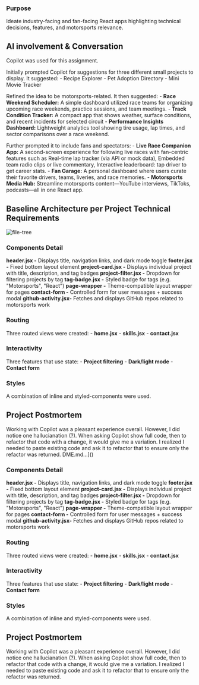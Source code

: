 ### Purpose

Ideate industry-facing and fan-facing React apps highlighting technical decisions, features, and motorsports relevance.


## AI involvement & Conversation

Copilot was used for this assignment. 

Initially prompted Copilot for suggestions for three different small projects to display.  It suggested:
    - Recipe Explorer
    - Pet Adoption Directory
    - Mini Movie Tracker

Refined the idea to be motorsports-related.  It then suggested:
    - **Race Weekend Scheduler:** A simple dashboard utilized race teams for organizing upcoming race weekends, practice sessions, and team meetings.
    - **Track Condition Tracker:** A compact app that shows weather, surface conditions, and recent incidents for selected circuit
    - **Performance Insights Dashboard:** Lightweight analytics tool showing tire usage, lap times, and sector comparisons over a race weekend.

Further prompted it to include fans and spectators:
    - **Live Race Companion App:** A second-screen experience for following live races with fan-centric features such as Real-time lap tracker (via API or mock data), Embedded team radio clips or live commentary, Interactive leaderboard: tap driver to get career stats.
    - **Fan Garage:** A personal dashboard where users curate their favorite drivers, teams, liveries, and race memories.
    - **Motorsports Media Hub:** Streamline motorsports content—YouTube interviews, TikToks, podcasts—all in one React app. 


## Baseline Architecture per Project Technical Requirements

![file-tree](https://github.com/user-attachments/assets/912d8805-f258-4565-84b0-815616678ca4)



### Components Detail

**header.jsx -** Displays title, navigation links, and dark mode toggle
**footer.jsx -** Fixed bottom layout element
**project-card.jsx -** Displays individual project with title, description, and tag badges
**project-filter.jsx -** Dropdown for filtering projects by tag
**tag-badge.jsx -** Styled badge for tags (e.g. "Motorsports", "React")
**page-wrapper -** Theme-compatible layout wrapper for pages
**contact-form -** Controlled form for user messages + success modal
**github-activity.jsx-** Fetches and displays GitHub repos related to motorsports work 


### Routing

Three routed views were created:
    - **home.jsx**
    - **skills.jsx**
    - **contact.jsx**


### Interactivity

Three features that use state:
    - **Project filtering**
    - **Dark/light mode**
    - **Contact form**

### Styles

A combination of inline and styled-components were used.


## Project Postmortem

Working with Copilot was a pleasant experience overall.  However, I did notice one hallucianation (?).  When asking Copilot show full code, then to refactor that code with a change, it would give me a variation.  I realized I needed to paste existing code and ask it to refactor that to ensure only the refactor was returned. 
DME.md…]()


### Components Detail

**header.jsx -** Displays title, navigation links, and dark mode toggle
**footer.jsx -** Fixed bottom layout element
**project-card.jsx -** Displays individual project with title, description, and tag badges
**project-filter.jsx -** Dropdown for filtering projects by tag
**tag-badge.jsx -** Styled badge for tags (e.g. "Motorsports", "React")
**page-wrapper -** Theme-compatible layout wrapper for pages
**contact-form -** Controlled form for user messages + success modal
**github-activity.jsx-** Fetches and displays GitHub repos related to motorsports work 


### Routing

Three routed views were created:
    - **home.jsx**
    - **skills.jsx**
    - **contact.jsx**


### Interactivity

Three features that use state:
    - **Project filtering**
    - **Dark/light mode**
    - **Contact form**

### Styles

A combination of inline and styled-components were used.


## Project Postmortem

Working with Copilot was a pleasant experience overall.  However, I did notice one hallucianation (?).  When asking Copilot show full code, then to refactor that code with a change, it would give me a variation.  I realized I needed to paste existing code and ask it to refactor that to ensure only the refactor was returned. 
